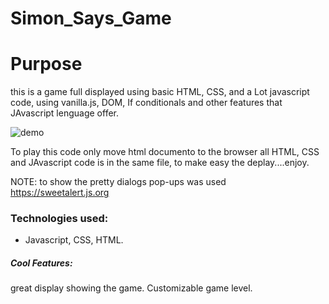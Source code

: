 # Simon_Says_Game
# Purpose
this is a game full displayed using basic HTML, CSS, and a Lot javascript code, using vanilla.js, DOM, If conditionals and other features that JAvascript lenguage offer.

![demo](https://media.giphy.com/media/iDIgKNx2HyzHMRkqQB/giphy.gif)

To play this code only move html documento to the browser all HTML, CSS and JAvascript code is in the same file, to make easy the deplay....enjoy.

NOTE: to show the pretty dialogs pop-ups was used https://sweetalert.js.org

### Technologies used:
- Javascript, CSS, HTML.

##### Cool Features:

great display showing the game.
Customizable game level.

